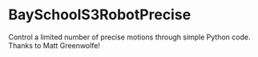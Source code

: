 # BaySchoolS3RobotPrecise
Control a limited number of precise motions through simple Python code. Thanks to Matt Greenwolfe!
